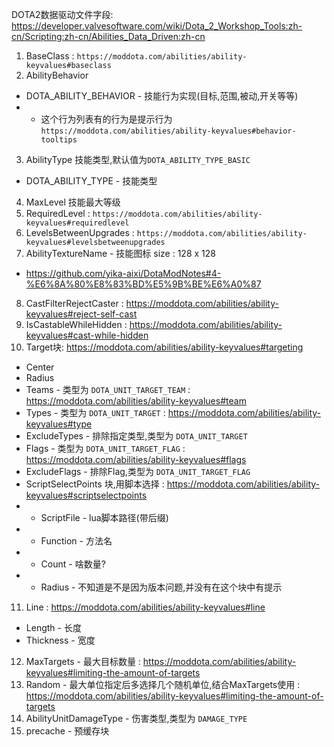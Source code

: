 DOTA2数据驱动文件字段: https://developer.valvesoftware.com/wiki/Dota_2_Workshop_Tools:zh-cn/Scripting:zh-cn/Abilities_Data_Driven:zh-cn
1. BaseClass : `https://moddota.com/abilities/ability-keyvalues#baseclass`
2. AbilityBehavior 
- DOTA_ABILITY_BEHAVIOR - 技能行为实现(目标,范围,被动,开关等等)
- - 这个行为列表有的行为是提示行为`https://moddota.com/abilities/ability-keyvalues#behavior-tooltips`
3. AbilityType 技能类型,默认值为`DOTA_ABILITY_TYPE_BASIC`
- DOTA_ABILITY_TYPE - 技能类型
4. MaxLevel 技能最大等级
5. RequiredLevel : `https://moddota.com/abilities/ability-keyvalues#requiredlevel`
6. LevelsBetweenUpgrades : `https://moddota.com/abilities/ability-keyvalues#levelsbetweenupgrades`
7. AbilityTextureName - 技能图标 size : 128 x 128
- https://github.com/yika-aixi/DotaModNotes#4-%E6%8A%80%E8%83%BD%E5%9B%BE%E6%A0%87
8. CastFilterRejectCaster : https://moddota.com/abilities/ability-keyvalues#reject-self-cast
9. IsCastableWhileHidden : https://moddota.com/abilities/ability-keyvalues#cast-while-hidden
10. Target块: https://moddota.com/abilities/ability-keyvalues#targeting
- Center
- Radius
- Teams - 类型为 `DOTA_UNIT_TARGET_TEAM` : https://moddota.com/abilities/ability-keyvalues#team
- Types - 类型为 `DOTA_UNIT_TARGET` : https://moddota.com/abilities/ability-keyvalues#type
- ExcludeTypes - 排除指定类型,类型为 `DOTA_UNIT_TARGET`
- Flags - 类型为 `DOTA_UNIT_TARGET_FLAG` : https://moddota.com/abilities/ability-keyvalues#flags
- ExcludeFlags - 排除Flag,类型为 `DOTA_UNIT_TARGET_FLAG`
- ScriptSelectPoints 块,用脚本选择 : https://moddota.com/abilities/ability-keyvalues#scriptselectpoints
- - ScriptFile - lua脚本路径(带后缀)
- - Function - 方法名
- - Count - 啥数量? 
- - Radius - 不知道是不是因为版本问题,并没有在这个块中有提示
11. Line : https://moddota.com/abilities/ability-keyvalues#line
- Length - 长度
- Thickness - 宽度
12. MaxTargets - 最大目标数量 : https://moddota.com/abilities/ability-keyvalues#limiting-the-amount-of-targets
13. Random - 最大单位指定后多选择几个随机单位,结合MaxTargets使用 : https://moddota.com/abilities/ability-keyvalues#limiting-the-amount-of-targets
14. AbilityUnitDamageType - 伤害类型,类型为 `DAMAGE_TYPE`
15. precache - 预缓存块


